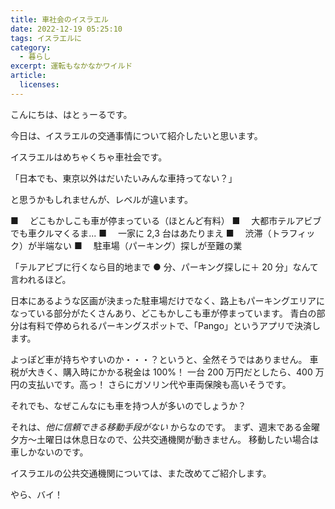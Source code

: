 ```yaml
---
title: 車社会のイスラエル
date: 2022-12-19 05:25:10
tags: イスラエルに
category:
  - 暮らし
excerpt: 運転もなかなかワイルド
article:
  licenses:
---
```


こんにちは、はとぅーるです。

今日は、イスラエルの交通事情について紹介したいと思います。

イスラエルはめちゃくちゃ車社会です。

「日本でも、東京以外はだいたいみんな車持ってない？」

と思うかもしれませんが、レベルが違います。

■ 　どこもかしこも車が停まっている（ほとんど有料）
■ 　大都市テルアビブでも車クルマくるま...
■ 　一家に 2,3 台はあたりまえ
■ 　渋滞（トラフィック）が半端ない
■ 　駐車場（パーキング）探しが至難の業

「テルアビブに行くなら目的地まで ● 分、パーキング探しに＋ 20 分」なんて言われるほど。

日本にあるような区画が決まった駐車場だけでなく、路上もパーキングエリアになっている部分がたくさんあり、どこもかしこも車が停まっています。
青白の部分は有料で停められるパーキングスポットで、「Pango」というアプリで決済します。

よっぽど車が持ちやすいのか・・・？というと、全然そうではありません。
車税が大きく、購入時にかかる税金は 100%！
一台 200 万円だとしたら、400 万円の支払いです。高っ！
さらにガソリン代や車両保険も高いそうです。

それでも、なぜこんなにも車を持つ人が多いのでしょうか？

それは、_他に信頼できる移動手段がない_ からなのです。
まず、週末である金曜夕方〜土曜日は休息日なので、公共交通機関が動きません。
移動したい場合は車しかないのです。

イスラエルの公共交通機関については、また改めてご紹介します。

やら、バイ！
